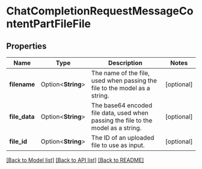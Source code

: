 # ChatCompletionRequestMessageContentPartFileFile

## Properties

Name | Type | Description | Notes
------------ | ------------- | ------------- | -------------
**filename** | Option<**String**> | The name of the file, used when passing the file to the model as a  string.  | [optional]
**file_data** | Option<**String**> | The base64 encoded file data, used when passing the file to the model  as a string.  | [optional]
**file_id** | Option<**String**> | The ID of an uploaded file to use as input.  | [optional]

[[Back to Model list]](../README.md#documentation-for-models) [[Back to API list]](../README.md#documentation-for-api-endpoints) [[Back to README]](../README.md)


